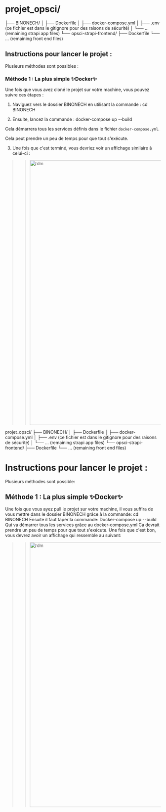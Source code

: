 # projet_opsci/
├── BINONECH/
│   ├── Dockerfile
│   ├── docker-compose.yml
│   ├── .env (ce fichier est dans le gitignore pour des raisons de sécurité)
│   └── ... (remaining strapi app files)
└── opsci-strapi-frontend/
    ├── Dockerfile
    └── ... (remaining front end files)
## Instructions pour lancer le projet :

Plusieurs méthodes sont possibles :

### Méthode 1 : La plus simple ✨Docker✨

Une fois que vous avez cloné le projet sur votre machine, vous pouvez suivre ces étapes :

1. Naviguez vers le dossier BINONECH en utilisant la commande :
cd BINONECH

2. Ensuite, lancez la commande :
docker-compose up --build

Cela démarrera tous les services définis dans le fichier `docker-compose.yml`.

Cela peut prendre un peu de temps pour que tout s'exécute.

3. Une fois que c'est terminé, vous devriez voir un affichage similaire à celui-ci :
>><img width="857" alt="rdm" src="https://github.com/hasleyy6/Projet-opsci/assets/141744710/2475a0a3-b470-4a36-8a7b-9d612d97ce93">
projet_opsci/
├── BINONECH/
│   ├── Dockerfile
│   ├── docker-compose.yml
│   ├── .env (ce fichier est dans le gitignore pour des raisons de sécurité)
│   └── ... (remaining strapi app files)
└── opsci-strapi-frontend/
    ├── Dockerfile
    └── ... (remaining front end files)

# Instructions pour lancer le projet :
Plusieurs méthodes sont possible:
## Méthode 1 : La plus simple ✨Docker✨
Une fois que vous ayez pull le projet sur votre machine, il vous suffira de vous mettre dans le dossier BINONECH grâce à la commande:
cd BINONECH
Ensuite il faut taper la commande:
Docker-compose up --build
Qui va démarrer tous les services grâce au docker-compose.yml
Ca devrait prendre un peu de temps pour que tout s'exécute.
Une fois que c'est bon, vous devrez avoir un affichage qui ressemble au suivant:
>><img width="857" alt="rdm" src="https://github.com/hasleyy6/Projet-opsci/assets/141744710/2475a0a3-b470-4a36-8a7b-9d612d97ce93">
